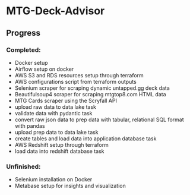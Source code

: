 # MTG-Deck-Advisor

## Progress

### Completed:
- Docker setup
- Airflow setup on docker
- AWS S3 and RDS resources setup through terraform
- AWS configurations script from terraform outputs
- Selenium scraper for scraping dynamic untapped.gg deck data
- Beautifulsoup4 scraper for scraping mtgtop8.com HTML data
- MTG Cards scraper using the Scryfall API
- upload raw data to data lake task
- validate data with pydantic task
- convert raw json data to prep data with tabular, relational SQL format with pandas
- upload prep data to data lake task
- create tables and load data into application database task
- AWS Redshift setup through terraform
- load data into redshift database task

### Unfinished:
- Selenium installation on Docker
- Metabase setup for insights and visualization

